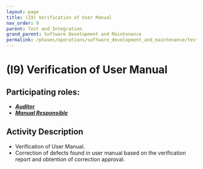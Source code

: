 ```yaml
---
layout: page
title: (I9) Verification of User Manual
nav_order: 9
parent: Test and Integration
grand_parent: Software Development and Maintenance
permalink: /phases/operations/software_development_and_maintenance/test_and_integration/i9/
---
```





# (I9) Verification of User Manual

## Participating roles:
* <a href="/roles/">_**Auditor**_</a>
* <a href="/roles/">_**Manual Responsible**_</a>

## Activity Description
* Verification of User Manual.
* Correction of defects found in user manual based on the verification report and obtention of correction approval.